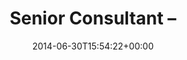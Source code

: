 ---
retweeted: false
source: <a href="http://twitter.com" rel="nofollow">Twitter Web Client</a>
entities:
  user_mentions: []
  urls: []
  symbols: []
  media:
  - expanded_url: https://twitter.com/bascht/status/483639688696438784/photo/1
    indices:
    - '20'
    - '42'
    url: http://t.co/YIXTlUICXS
    media_url: http://pbs.twimg.com/media/BrY7uzeIYAA1L1J.jpg
    id_str: '483639685265514496'
    id: '483639685265514496'
    media_url_https: https://pbs.twimg.com/media/BrY7uzeIYAA1L1J.jpg
    sizes:
      medium:
        w: '285'
        h: '253'
        resize: fit
      large:
        w: '285'
        h: '253'
        resize: fit
      thumb:
        w: '150'
        h: '150'
        resize: crop
      small:
        w: '285'
        h: '253'
        resize: fit
    type: photo
    display_url: pic.twitter.com/YIXTlUICXS
  hashtags: []
display_text_range:
- '0'
- '42'
favorite_count: '4'
id_str: '483639688696438784'
truncated: false
retweet_count: '0'
id: '483639688696438784'
possibly_sensitive: false
created_at: Mon Jun 30 15:54:22 +0000 2014
favorited: false
full_text: Senior Consultant –
lang: es
extended_entities:
  media:
  - expanded_url: https://twitter.com/bascht/status/483639688696438784/photo/1
    indices:
    - '20'
    - '42'
    url: http://t.co/YIXTlUICXS
    media_url: http://pbs.twimg.com/media/BrY7uzeIYAA1L1J.jpg
    id_str: '483639685265514496'
    id: '483639685265514496'
    media_url_https: https://pbs.twimg.com/media/BrY7uzeIYAA1L1J.jpg
    sizes:
      medium:
        w: '285'
        h: '253'
        resize: fit
      large:
        w: '285'
        h: '253'
        resize: fit
      thumb:
        w: '150'
        h: '150'
        resize: crop
      small:
        w: '285'
        h: '253'
        resize: fit
    type: photo
    display_url: pic.twitter.com/YIXTlUICXS
tags:
- pesos:twitter
date: '2014-06-30T15:54:22+00:00'
src: https://twitter.com/bascht/status/483639688696438784
original_url: https://twitter.com/bascht/status/483639688696438784
type: twitter_tweet
media_url: https://img.bascht.com/twitter/pbs.twimg.com/media/BrY7uzeIYAA1L1J.jpg
text: Senior Consultant –
title: Senior Consultant –

---